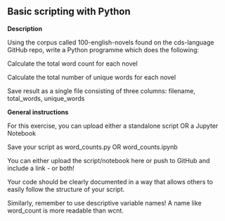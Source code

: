 ## Basic scripting with Python

**Description**

Using the corpus called 100-english-novels found on the cds-language GitHub repo, write a Python programme which does the following:

Calculate the total word count for each novel

Calculate the total number of unique words for each novel

Save result as a single file consisting of three columns: filename, total_words, unique_words

**General instructions**

For this exercise, you can upload either a standalone script OR a Jupyter Notebook

Save your script as word_counts.py OR word_counts.ipynb

You can either upload the script/notebook here or push to GitHub and include a link - or both!

Your code should be clearly documented in a way that allows others to easily follow the structure of your script.

Similarly, remember to use descriptive variable names! A name like word_count is more readable than wcnt.
